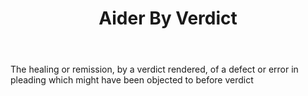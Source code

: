 ---
title: Aider By Verdict
letter: A
permalink: "/definitions/aider-by-verdict.html"
body: The healing or remission, by a verdict rendered, of a defect or error in pleading
  which might have been objected to before verdict
published_at: '2018-07-07'
source: Black's Law Dictionary
layout: post
---